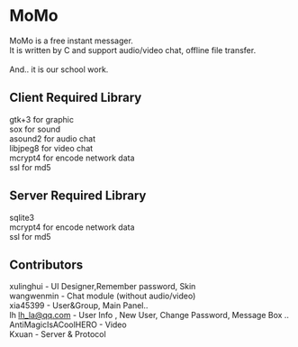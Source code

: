 MoMo
===================================
MoMo is a free instant messager.<br />
It is written by C and support audio/video chat, offline file transfer.<br />
<br />
And.. it is our school work.<br />

Client Required Library
-----------------------------------
gtk+3 for graphic<br />
sox for sound<br />
asound2 for audio chat<br />
libjpeg8 for video chat<br />
mcrypt4 for encode network data<br />
ssl for md5<br />

Server Required Library
-----------------------------------
sqlite3<br />
mcrypt4 for encode network data<br />
ssl for md5<br />

Contributors
-----------------------------------
xulinghui - UI Designer,Remember password, Skin<br />
wangwenmin - Chat module (without audio/video)<br />
xia45399 - User&Group, Main Panel..<br />
lh <lh_la@qq.com> - User Info , New User, Change Password, Message Box ..<br />
AntiMagicIsACoolHERO - Video<br />
Kxuan - Server & Protocol<br />
